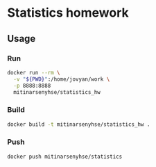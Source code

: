 # Statistics homework
## Usage
### Run
```bash
docker run --rm \
  -v "${PWD}":/home/jovyan/work \
  -p 8888:8888
  mitinarsenyhse/statistics_hw
```
### Build
```bash
docker build -t mitinarsenyhse/statistics_hw .
```
### Push
```bash
docker push mitinarsenyhse/statistics
```
